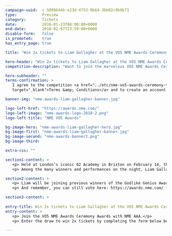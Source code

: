 ```yaml
---
campaign-uuid:  c-5009644b-e23d-4753-8b64-3bb02c9b9b71
type:           Preview
category:       Tickets
date:           2018-01-23T00:00:00+0000
end-date:       2018-02-07T23:59:00+0000
disable-form:   false
is_promoted:    true
has_entry_page: true

title: "Win 2x tickets to Liam Gallagher at the VO5 NME Awards Ceremony"

hero-header: "Win 2x tickets to Liam Gallagher at the VO5 NME Awards Ceremony"
competition-description: "Want to join the marvelous VO5 NME Awards Ceremony on February 14th in London (O2 Academy, Brixton)? The event is sold-out, but a lucky winner will get 2 standing stall tickets thanks to NME AAA, the All Area Access for NME readers. <br />Visit NME AAA for a chance to win by 23.59 on Wed 7th February"

hero-subheader: ""
terms-confirmation: >
   I agree to the competition <a href="../etc/nme-vo5-awards-ceremony-terms-and-conditions.pdf"
   target="_blank">Terms &amp; Conditions</a> and to create an account with NME AAA.

banner-img: "nme-awards-liam-gallagher-banner.jpg"

logo-left-href: "https://awards.nme.com/"
logo-left-image: "nme-awards-logo-2018-2.png"
logo-left-title: "NME VO5 Awards"

bg-image-hero: "nme-awards-liam-gallagher-hero.jpg"
bg-image-first: "nme-awards-liam-gallagher-banner.jpg"
bg-image-second: "nme-awards-banner2.png"
bg-image-third: 

extra-css: ""

section1-content: >
   <p> Held at London’s iconic O2 Academy in Brixton on February 14, the VO5 NME Awards 2018 will celebrate the best music of the past year. </p>
   <p> Among the many winners and performances on the night, Liam Gallagher will be closing the ceremony as this year’s recipient of the coveted Godlike Genius Award.</p>

section2-content: >
   <p> Liam will be joining previous winners of the Godlike Genius Award, including The Cure, Manic Street Preachers, Coldplay, Paul Weller, Dave Grohl, Johnny Marr and many more.</p>
   <p> And remember, you can still vote here: https://awards.nme.com/ (and get another chance to come to the ceremony on us!) </p>

section3-content: >
      
entry-title: Win 2x tickets to Liam Gallagher at the VO5 NME Awards Ceremony
entry-content: >
   <p> Join the VO5 NME Awards Ceremony Awards with NME AAA.</p>
   <p> Enter the draw to win 2x tickets by completing the form below before 11.59pm on 24/01/2018. </p>

---
```


